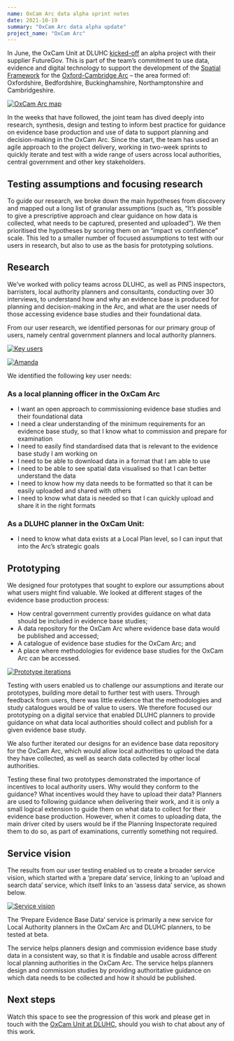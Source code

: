 ```yaml
---
name: OxCam Arc data alpha sprint notes
date: 2021-10-19
summary: "OxCam Arc data alpha update"
project_name: "OxCam Arc"
---
```


In June, the OxCam Unit at DLUHC [kicked-off](https://digital-land.github.io/project/oxcam-arc/2021-08-12/) an alpha project with their supplier FutureGov. This is part of the team’s commitment to use data, evidence and digital technology to support the development of the [Spatial Framework](https://www.gov.uk/government/publications/planning-for-sustainable-growth-in-the-oxford-cambridge-arc-spatial-framework/planning-for-sustainable-growth-in-the-oxford-cambridge-arc-an-introduction-to-the-spatial-framework) for the [Oxford-Cambridge Arc](https://www.gov.uk/government/publications/oxford-cambridge-arc/oxford-cambridge-arc#what-is-the-arc) – the area formed of: Oxfordshire, Bedfordshire, Buckinghamshire, Northamptonshire and Cambridgeshire.

<a href="https://res.cloudinary.com/digital-land/image/upload/v1628759665/Oxcam_map_wn_1_wlo2qe.jpg" title="Conservation area page"><img src="https://res.cloudinary.com/digital-land/image/upload/v1628759665/Oxcam_map_wn_1_wlo2qe.jpg" alt="OxCam Arc map"></a>


In the weeks that have followed, the joint team has dived deeply into research, synthesis, design and testing to inform best practice for guidance on evidence base production and use of data to support planning and decision-making in the OxCam Arc. Since the start, the team has used an agile approach to the project delivery, working in two-week sprints to quickly iterate and test with a wide range of users across local authorities, central government and other key stakeholders.

## Testing assumptions and focusing research

To guide our research, we broke down the main hypotheses from discovery and mapped out a long list of granular assumptions (such as, “It’s possible to give a prescriptive approach and clear guidance on how data is collected, what needs to be captured, presented and uploaded”). We then prioritised the hypotheses by scoring them on an “impact vs confidence” scale. This led to a smaller number of focused assumptions to test with our users in research, but also to use as the basis for prototyping solutions.

## Research

We’ve worked with policy teams across DLUHC, as well as PINS inspectors, barristers, local authority planners and consultants, conducting over 30 interviews, to understand how and why an evidence base is produced for planning and decision-making in the Arc, and what are the user needs of those accessing evidence base studies and their foundational data.

From our user research, we identified personas for our primary group of users, namely central government planners and local authority planners.

<a href="https://res.cloudinary.com/digital-land/image/upload/v1634804463/key-users_tu77z2.jpg" title="Key users"><img src="https://res.cloudinary.com/digital-land/image/upload/v1634804463/key-users_tu77z2.jpg" alt="Key users"></a>

<a href="https://res.cloudinary.com/digital-land/image/upload/v1634804463/amanda_pjqcfp.jpg" title="Amanda"><img src="https://res.cloudinary.com/digital-land/image/upload/v1634804463/amanda_pjqcfp.jpg" alt="Amanda"></a>

We identified the following key user needs:

### As a local planning officer in the OxCam Arc

* I want an open approach to commissioning evidence base studies and their foundational data
* I need a clear understanding of the minimum requirements for an evidence base study, so that I know what to commission and prepare for examination
* I need to easily find standardised data that is relevant to the evidence base study I am working on
* I need to be able to download data in a format that I am able to use
* I need to be able to see spatial data visualised so that I can better understand the data
* I need to know how my data needs to be formatted so that it can be easily uploaded and shared with others
* I need to know what data is needed so that I can quickly upload and share it in the right formats

### As a DLUHC planner in the OxCam Unit:

* I need to know what data exists at a Local Plan level, so I can input that into the Arc’s strategic goals

## Prototyping

We designed four prototypes that sought to explore our assumptions about what users might find valuable. We looked at different stages of the evidence base production process:

* How central government currently provides guidance on what data should be included in evidence base studies;
* A data repository for the OxCam Arc where evidence base data would be published and accessed;
* A catalogue of evidence base studies for the OxCam Arc; and
* A place where methodologies for evidence base studies for the OxCam Arc can be accessed.

<a href="https://res.cloudinary.com/digital-land/image/upload/v1634804463/prototype-iterations_vws7j3.jpg" title="Prototype iterations"><img src="https://res.cloudinary.com/digital-land/image/upload/v1634804463/prototype-iterations_vws7j3.jpg" alt="Prototype iterations"></a>

Testing with users enabled us to challenge our assumptions and iterate our prototypes, building more detail to further test with users. Through feedback from users, there was little evidence that the methodologies and study catalogues would be of value to users. We therefore focused our prototyping on a digital service that enabled DLUHC planners to provide guidance on what data local authorities should collect and publish for a given evidence base study.

We also further iterated our designs for an evidence base data repository for the OxCam Arc, which would allow local authorities to upload the data they have collected, as well as search data collected by other local authorities.

Testing these final two prototypes demonstrated the importance of incentives to local authority users. Why would they conform to the guidance? What incentives would they have to upload their data? Planners are used to following guidance when delivering their work, and it is only a small logical extension to guide them on what data to collect for their evidence base production. However, when it comes to uploading data, the main driver cited by users would be if the Planning Inspectorate required them to do so, as part of examinations, currently something not required.

## Service vision

The results from our user testing enabled us to create a broader service vision, which started with a ‘prepare data’ service, linking to an ‘upload and search data’ service, which itself links to an ‘assess data’ service, as shown below.

<a href="https://res.cloudinary.com/digital-land/image/upload/v1634804463/service-vision_cvljtf.jpg" title="Service vision"><img src="https://res.cloudinary.com/digital-land/image/upload/v1634804463/service-vision_cvljtf.jpg" alt="Service vision"></a>

The ‘Prepare Evidence Base Data’ service is primarily a new service for Local Authority planners in the OxCam Arc and DLUHC planners, to be tested at beta.

The service helps planners design and commission evidence base study data in a consistent way, so that it is findable and usable across different local planning authorities in the OxCam Arc. The service helps planners design and commission studies by providing authoritative guidance on which data needs to be collected and how it should be published.


## Next steps

Watch this space to see the progression of this work and please get in touch with the [OxCam Unit at DLUHC](mailto:oxford-cambridgearc@communities.gov.uk), should you wish to chat about any of this work.